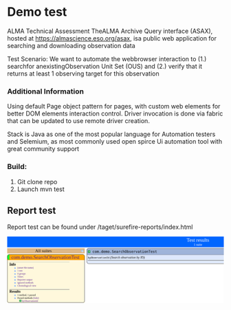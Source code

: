 # Demo test
ALMA Technical Assessment TheALMA Archive Query interface (ASAX), hosted at https://almascience.eso.org/asax, isa public web application for searching and downloading observation data

Test Scenario: We want to automate the webbrowser interaction to (1.) searchfor anexistingObservation Unit Set (OUS) and (2.) verify that it returns at least 1 observing target for this observation

### Additional Information
Using default Page object pattern for pages, with custom web elements for better DOM elements interaction control. Driver invocation is done via fabric that can be updated to use remote driver creation.

Stack is Java as one of the most popular language for Automation testers and Selemium, as most commonly used open spirce  Ui automation tool with great community support

### Build:

1. Git clone repo 
2. Launch mvn test

## Report test

Report test can be found under /taget/surefire-reports/index.html

![Report example](/test_report.png)
